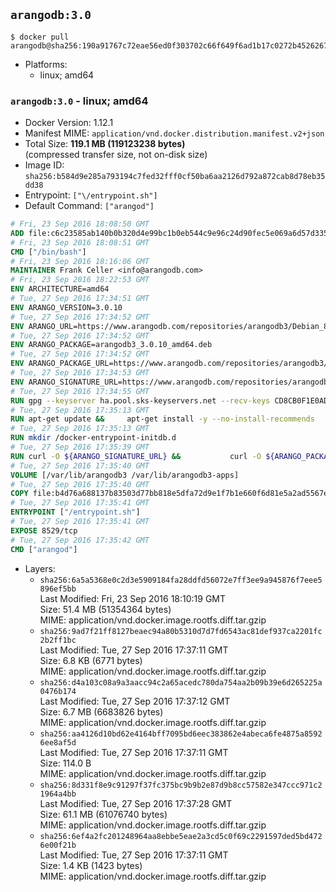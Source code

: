 ## `arangodb:3.0`

```console
$ docker pull arangodb@sha256:190a91767c72eae56ed0f303702c66f649f6ad1b17c0272b4526267033b964f0
```

-	Platforms:
	-	linux; amd64

### `arangodb:3.0` - linux; amd64

-	Docker Version: 1.12.1
-	Manifest MIME: `application/vnd.docker.distribution.manifest.v2+json`
-	Total Size: **119.1 MB (119123238 bytes)**  
	(compressed transfer size, not on-disk size)
-	Image ID: `sha256:b584d9e285a793194c7fed32fff0cf50ba6aa2126d792a872cab8d78eb35dd38`
-	Entrypoint: `["\/entrypoint.sh"]`
-	Default Command: `["arangod"]`

```dockerfile
# Fri, 23 Sep 2016 18:08:50 GMT
ADD file:c6c23585ab140b0b320d4e99bc1b0eb544c9e96c24d90fec5e069a6d57d335ca in / 
# Fri, 23 Sep 2016 18:08:51 GMT
CMD ["/bin/bash"]
# Fri, 23 Sep 2016 18:16:06 GMT
MAINTAINER Frank Celler <info@arangodb.com>
# Fri, 23 Sep 2016 18:22:53 GMT
ENV ARCHITECTURE=amd64
# Tue, 27 Sep 2016 17:34:51 GMT
ENV ARANGO_VERSION=3.0.10
# Tue, 27 Sep 2016 17:34:52 GMT
ENV ARANGO_URL=https://www.arangodb.com/repositories/arangodb3/Debian_8.0
# Tue, 27 Sep 2016 17:34:52 GMT
ENV ARANGO_PACKAGE=arangodb3_3.0.10_amd64.deb
# Tue, 27 Sep 2016 17:34:52 GMT
ENV ARANGO_PACKAGE_URL=https://www.arangodb.com/repositories/arangodb3/Debian_8.0/amd64/arangodb3_3.0.10_amd64.deb
# Tue, 27 Sep 2016 17:34:53 GMT
ENV ARANGO_SIGNATURE_URL=https://www.arangodb.com/repositories/arangodb3/Debian_8.0/amd64/arangodb3_3.0.10_amd64.deb.asc
# Tue, 27 Sep 2016 17:34:55 GMT
RUN gpg --keyserver ha.pool.sks-keyservers.net --recv-keys CD8CB0F1E0AD5B52E93F41E7EA93F5E56E751E9B
# Tue, 27 Sep 2016 17:35:13 GMT
RUN apt-get update &&     apt-get install -y --no-install-recommends         libjemalloc1 	libsnappy1         ca-certificates         pwgen         curl     &&     rm -rf /var/lib/apt/lists/*
# Tue, 27 Sep 2016 17:35:13 GMT
RUN mkdir /docker-entrypoint-initdb.d
# Tue, 27 Sep 2016 17:35:39 GMT
RUN curl -O ${ARANGO_SIGNATURE_URL} &&           curl -O ${ARANGO_PACKAGE_URL} &&             gpg --verify ${ARANGO_PACKAGE}.asc &&     (echo arangodb3 arangodb3/password password test | debconf-set-selections) &&     (echo arangodb3 arangodb3/password_again password test | debconf-set-selections) &&     DEBIAN_FRONTEND="noninteractive" dpkg -i ${ARANGO_PACKAGE} &&     rm -rf /var/lib/arangodb3/* &&     sed -ri         -e 's!127\.0\.0\.1!0.0.0.0!g'         -e 's!^(file\s*=).*!\1 -!'         -e 's!^#\s*uid\s*=.*!uid = arangodb!'         -e 's!^#\s*gid\s*=.*!gid = arangodb!'         /etc/arangodb3/arangod.conf     &&     DEBIAN_FRONTEND="noninteractive" apt-get purge -y --auto-remove ca-certificates &&     rm -f ${ARANGO_PACKAGE}*
# Tue, 27 Sep 2016 17:35:40 GMT
VOLUME [/var/lib/arangodb3 /var/lib/arangodb3-apps]
# Tue, 27 Sep 2016 17:35:40 GMT
COPY file:b4d76a688137b83503d77bb818e5dfa72d9e1f7b1e660f6d81e5a2ad5567e562 in /entrypoint.sh 
# Tue, 27 Sep 2016 17:35:41 GMT
ENTRYPOINT ["/entrypoint.sh"]
# Tue, 27 Sep 2016 17:35:41 GMT
EXPOSE 8529/tcp
# Tue, 27 Sep 2016 17:35:42 GMT
CMD ["arangod"]
```

-	Layers:
	-	`sha256:6a5a5368e0c2d3e5909184fa28ddfd56072e7ff3ee9a945876f7eee5896ef5bb`  
		Last Modified: Fri, 23 Sep 2016 18:10:19 GMT  
		Size: 51.4 MB (51354364 bytes)  
		MIME: application/vnd.docker.image.rootfs.diff.tar.gzip
	-	`sha256:9ad7f21ff8127beaec94a80b5310d7d7fd6543ac81def937ca2201fc2b2ff1bc`  
		Last Modified: Tue, 27 Sep 2016 17:37:11 GMT  
		Size: 6.8 KB (6771 bytes)  
		MIME: application/vnd.docker.image.rootfs.diff.tar.gzip
	-	`sha256:d4a103c08a9a3aacc94c2a65acedc780da754aa2b09b39e6d265225a0476b174`  
		Last Modified: Tue, 27 Sep 2016 17:37:12 GMT  
		Size: 6.7 MB (6683826 bytes)  
		MIME: application/vnd.docker.image.rootfs.diff.tar.gzip
	-	`sha256:aa4126d10bd62e4164bff7095bd6eec383862e4abeca6fe4875a85926ee8af5d`  
		Last Modified: Tue, 27 Sep 2016 17:37:11 GMT  
		Size: 114.0 B  
		MIME: application/vnd.docker.image.rootfs.diff.tar.gzip
	-	`sha256:8d331f8e9c91297f37fc375bc9b9b2e87d9b8cc57582e347ccc971c21964a4bb`  
		Last Modified: Tue, 27 Sep 2016 17:37:28 GMT  
		Size: 61.1 MB (61076740 bytes)  
		MIME: application/vnd.docker.image.rootfs.diff.tar.gzip
	-	`sha256:6ef4a2fc201248964aa8ebbe5eae2a3cd5c0f69c2291597ded5bd4726e00f21b`  
		Last Modified: Tue, 27 Sep 2016 17:37:11 GMT  
		Size: 1.4 KB (1423 bytes)  
		MIME: application/vnd.docker.image.rootfs.diff.tar.gzip
